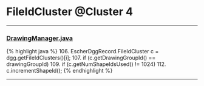 # FileIdCluster @Cluster 4

***

### [DrawingManager.java](https://searchcode.com/codesearch/view/15642363/)
{% highlight java %}
106. EscherDggRecord.FileIdCluster c = dgg.getFileIdClusters()[i];
107. if (c.getDrawingGroupId() == drawingGroupId)
109.     if (c.getNumShapeIdsUsed() != 1024)
112.         c.incrementShapeId();
{% endhighlight %}

***

